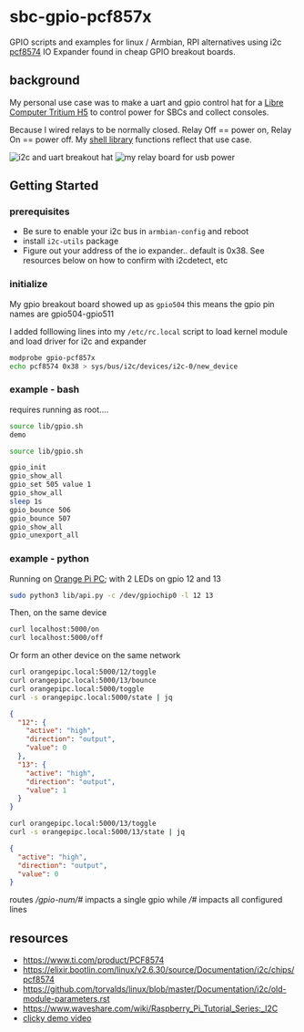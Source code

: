 # sbc-gpio-pcf857x
GPIO scripts and examples for linux / Armbian, RPI alternatives using i2c [pcf8574](https://www.ti.com/product/PCF8574) IO Expander found in cheap GPIO breakout boards.

## background
My personal use case was to make a uart and gpio control hat for a [Libre Computer Tritium H5](https://www.loverpi.com/collections/tritium) to control power for SBCs and collect consoles.

Because I wired relays to be normally closed.  Relay Off == power on, Relay On == power off.   My [shell library](lib/gpio.sh) functions reflect that use case.

![i2c and uart breakout hat](img/console_hat.jpg)
![my relay board for usb power](img/usb_relay.jpg)

## Getting Started

### prerequisites
* Be sure to enable your i2c bus in `armbian-config` and reboot
* install `i2c-utils` package
* Figure out your address of the io expander.. default is 0x38.  See resources below on how to confirm with i2cdetect, etc

### initialize

My gpio breakout board showed up as `gpio504` this means the gpio pin names are gpio504-gpio511

I added folllowing lines into my `/etc/rc.local` script to load kernel module and load driver for i2c and expander

```sh
modprobe gpio-pcf857x
echo pcf8574 0x38 > sys/bus/i2c/devices/i2c-0/new_device
```

### example - bash

requires running as root....

```sh
source lib/gpio.sh
demo
```

```sh
source lib/gpio.sh

gpio_init
gpio_show_all
gpio_set 505 value 1
gpio_show_all
sleep 1s
gpio_bounce 506
gpio_bounce 507
gpio_show_all
gpio_unexport_all
```

### example - python

Running on [Orange Pi PC](https://www.armbian.com/orange-pi-pc/); with 2 LEDs on gpio 12 and 13

```sh
sudo python3 lib/api.py -c /dev/gpiochip0 -l 12 13
```

Then, on the same device

```sh
curl localhost:5000/on
curl localhost:5000/off
```

Or form an other device on the same network

```sh
curl orangepipc.local:5000/12/toggle
curl orangepipc.local:5000/13/bounce
curl orangepipc.local:5000/toggle
curl -s orangepipc.local:5000/state | jq
```

```json
{
  "12": {
    "active": "high",
    "direction": "output",
    "value": 0
  },
  "13": {
    "active": "high",
    "direction": "output",
    "value": 1
  }
}
```

```sh
curl orangepipc.local:5000/13/toggle
curl -s orangepipc.local:5000/13/state | jq
```

```json
{
  "active": "high",
  "direction": "output",
  "value": 0
}
```

routes */gpio-num/#* impacts a single gpio while */#* impacts all configured lines

## resources
* https://www.ti.com/product/PCF8574
* https://elixir.bootlin.com/linux/v2.6.30/source/Documentation/i2c/chips/pcf8574
* https://github.com/torvalds/linux/blob/master/Documentation/i2c/old-module-parameters.rst
* https://www.waveshare.com/wiki/Raspberry_Pi_Tutorial_Series:_I2C
* [clicky demo video](https://www.youtube.com/watch?v=CRsYRhhzGEs)
